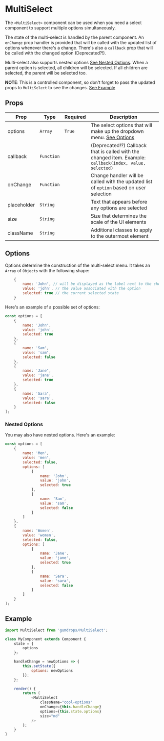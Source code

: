 # MultiSelect

The `<MultiSelect>` component can be used when you need a select component to support multiple options simultaneously.

The state of the multi-select is handled by the parent component. An `onChange` prop handler is provided that will be called with the updated list of options whenever there's a change. There's also a `callback` prop that will be called with the changed option (Deprecated?!).

Multi-select also supports nested options [See Nested Options](#nested-options). When a parent option is selected, all children will be selected. If all children are selected, the parent will be selected too.

**NOTE**: This is a controlled component, so don't forget to pass the updated props to `MultiSelect` to see the changes. [See Example](#example)

## Props

| Prop        | Type       | Required | Description                                                                                               |
| ----------- | ---------- | -------- | --------------------------------------------------------------------------------------------------------- |
| options     | `Array`    | `True`   | The select options that will make up the dropdown menu. [See Options](#options)                           |
| callback    | `Function` |          | (Deprecated!?) Callback that is called with the changed item. Example: `callback(index, value, selected)` |
| onChange    | `Function` |          | Change handler will be called with the updated list of `option` based on user selection                   |
| placeholder | `String`   |          | Text that appears before any options are selected                                                         |
| size        | `String`   |          | Size that determines the scale of the UI elements                                                         |
| className   | `String`   |          | Additional classes to apply to the outermost element                                                      |

## Options

Options determine the construction of the multi-select menu. It takes an `Array` of `Objects` with the following shape:

```javascript
    {
        name: 'John', // will be displayed as the label next to the check box
        value: 'john', // the value associated with the option
        selected: true // the current selected state
    }
```

Here's an example of a possible set of options:

```javascript
const options = [
    {
        name: 'John',
        value: 'john',
        selected: true
    },
    {
        name: 'Sam',
        value: 'sam',
        selected: false
    },
    {
        name: 'Jane',
        value: 'jane',
        selected: true
    },
    {
        name: 'Sara',
        value: 'sara',
        selected: false
    }
];
```

### Nested Options

You may also have nested options. Here's an example:

```javascript
const options = [
    {
        name: 'Men',
        value: 'men',
        selected: false,
        options: [
            {
                name: 'John',
                value: 'john',
                selected: true
            },
            {
                name: 'Sam',
                value: 'sam',
                selected: false
            }
        ]
    },
    {
        name: 'Women',
        value: 'women',
        selected: false,
        options: [
            {
                name: 'Jane',
                value: 'jane',
                selected: true
            },
            {
                name: 'Sara',
                value: 'sara',
                selected: false
            }
        ]
    }
];
```

## Example

```javascript
import MultiSelect from 'gumdrops/MultiSelect';

class MyComponent extends Component {
    state = {
        options
    };

    handleChange = newOptions => {
        this.setState({
            options: newOptions
        });
    };

    render() {
        return (
            <MultiSelect
                className="cool-options"
                onChange={this.handleChange}
                options={this.state.options}
                size="md"
            />
        );
    }
}
```
